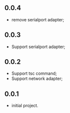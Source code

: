 ## 0.0.4
- remove serialport adapter;

## 0.0.3
- Support serialport adapter;

## 0.0.2
- Support tsc command;
- Support network adapter;

## 0.0.1
- initial project.
